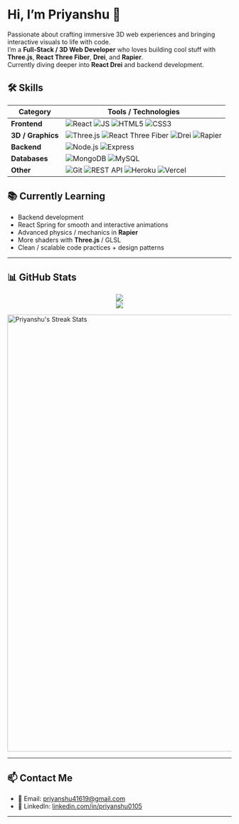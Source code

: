 # Hi, I’m Priyanshu 👋

Passionate about crafting immersive 3D web experiences and bringing interactive visuals to life with code.  
I’m a **Full‑Stack / 3D Web Developer** who loves building cool stuff with **Three.js**, **React Three Fiber**, **Drei**, and **Rapier**.  
Currently diving deeper into **React Drei** and backend development.



## 🛠️ Skills

| Category         | Tools / Technologies                                                                                          |
|------------------|--------------------------------------------------------------------------------------------------------------|
| **Frontend**     | ![React](https://img.shields.io/badge/React-61DAFB?style=for-the-badge&logo=react&logoColor=black) ![JS](https://img.shields.io/badge/JavaScript-F7DF1E?style=for-the-badge&logo=javascript&logoColor=black) ![HTML5](https://img.shields.io/badge/HTML5-E34F26?style=for-the-badge&logo=html5&logoColor=white) ![CSS3](https://img.shields.io/badge/CSS3-1572B6?style=for-the-badge&logo=css3&logoColor=white) |
| **3D / Graphics**| ![Three.js](https://img.shields.io/badge/Three.js-000000?style=for-the-badge&logo=three.js&logoColor=white) ![React Three Fiber](https://img.shields.io/badge/React_Three_Fiber-61DAFB?style=for-the-badge&logo=react&logoColor=black) ![Drei](https://img.shields.io/badge/Drei-000000?style=for-the-badge) ![Rapier](https://img.shields.io/badge/Rapier-000000?style=for-the-badge) |
| **Backend**      | ![Node.js](https://img.shields.io/badge/Node.js-339933?style=for-the-badge&logo=node.js&logoColor=white) ![Express](https://img.shields.io/badge/Express.js-000000?style=for-the-badge&logo=express&logoColor=white) |
| **Databases**    | ![MongoDB](https://img.shields.io/badge/MongoDB-47A248?style=for-the-badge&logo=mongodb&logoColor=white) ![MySQL](https://img.shields.io/badge/MySQL-4479A1?style=for-the-badge&logo=mysql&logoColor=white) |
| **Other**        | ![Git](https://img.shields.io/badge/Git-F05032?style=for-the-badge&logo=git&logoColor=white) ![REST API](https://img.shields.io/badge/REST_API-000000?style=for-the-badge) ![Heroku](https://img.shields.io/badge/Heroku-430098?style=for-the-badge&logo=heroku&logoColor=white) ![Vercel](https://img.shields.io/badge/Vercel-000000?style=for-the-badge&logo=vercel&logoColor=white) |


## 📚 Currently Learning

- Backend development   
- React Spring for smooth and interactive animations  
- Advanced physics / mechanics in **Rapier**  
- More shaders with **Three.js** / GLSL  
- Clean / scalable code practices + design patterns  

---

## 📊 GitHub Stats

<p align="center">
  <img src="https://github-readme-stats.vercel.app/api?username=priyanshu0105&show_icons=true&theme=radical&layout=compact&card_width=980" />
  <br />
  <img src="https://github-readme-stats.vercel.app/api/top-langs/?username=priyanshu0105&layout=compact&theme=radical&card_width=980" />

  <img 
    src="https://github-readme-streak-stats.herokuapp.com/?user=Priyanshu0105&theme=radical" 
    alt="Priyanshu's Streak Stats" 
    style="width: 980px; max-width: 100%; height: auto;"
  />
</p>



</p>

---

## 📫 Contact Me

- 📧 Email: [priyanshu41619@gmail.com](mailto:priyanshu41619@gmail.com)  
- 🔗 LinkedIn: [linkedin.com/in/priyanshu0105](https://www.linkedin.com/in/priyanshu-90694a293/)  

---
